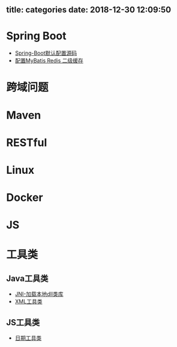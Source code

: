 title: categories
date: 2018-12-30 12:09:50
---
# Spring Boot
* [Spring-Boot默认配置源码](/2018/12/30/Spring-Boot默认配置源码)
* [配置MyBatis Redis 二级缓存](/2019/01/02/配置MyBatis%20Redis%20二级缓存/)


# 跨域问题

# Maven

# RESTful

# Linux

# Docker

# JS

# 工具类
## Java工具类
* [JNI-加载本地dll类库](/2018/12/31/JNI-加载本地dll类库/)
* [XML工具类](/2019/01/02/XML工具类/)


## JS工具类
* [日期工具类](/2018/12/31/期工具类/)